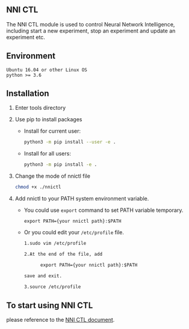 ## NNI CTL
The NNI CTL module is used to control Neural Network Intelligence, including start a new experiment, stop an experiment and update an experiment etc.
## Environment

```
Ubuntu 16.04 or other Linux OS
python >= 3.6
```

## Installation

1. Enter tools directory

1. Use pip to install packages
    * Install for current user:

      ```bash
      python3 -m pip install --user -e .
      ```

    * Install for all users:

      ```bash
      python3 -m pip install -e .
      ```

1. Change the mode of nnictl file

    ```bash
    chmod +x ./nnictl
    ```

1. Add nnictl to your PATH system environment variable.

    * You could use `export` command to set PATH variable temporary.
      
          export PATH={your nnictl path}:$PATH

    * Or you could edit your `/etc/profile` file.

      ```txt
      1.sudo vim /etc/profile

      2.At the end of the file, add

            export PATH={your nnictl path}:$PATH

      save and exit.

      3.source /etc/profile
      ```

## To start using NNI CTL

please reference to the [NNI CTL document][].

[NNI CTL document]: ../docs/en_US/Nnictl.md
